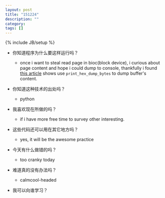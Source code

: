 ```yaml
---
layout: post
title: "151224"
description: ""
category: 
tags: []
---
```

{% include JB/setup %}

* 你知道程序为什么要这样运行吗？
  * once i want to steal read page in bioc(block device), i curious about page content and hope i could dump to console, thankfully i found [this article](http://elinux.org/Debugging_by_printing) shows use `print_hex_dump_bytes` to dump buffer's content.

* 你知道这种技术的出处吗？
  * python

* 我喜欢现在所做的吗？
  * if i have more free time to survey other interesting.

* 这些代码还可以用在其它地方吗？
  * yes, it will be the awesome practice

* 今天有什么做错的吗？
  * too cranky today

* 难道真的没有办法吗？
  * calmcool-headed 

* 我可以向谁学习？
 
